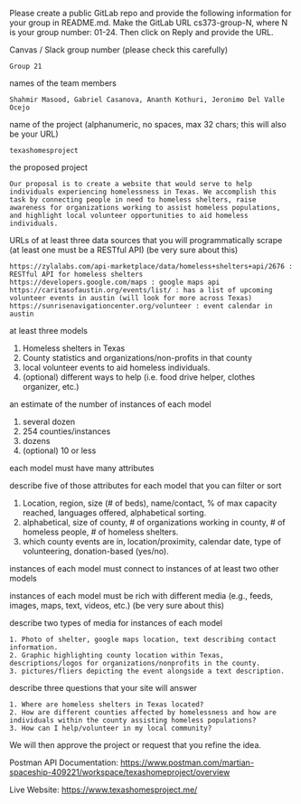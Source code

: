  Please create a public GitLab repo and provide the following information for your group in README.md. Make the GitLab URL cs373-group-N, where N is your group number: 01-24. Then click on Reply and provide the URL. 

Canvas / Slack group number (please check this carefully)

    Group 21

names of the team members

    Shahmir Masood, Gabriel Casanova, Ananth Kothuri, Jeronimo Del Valle Ocejo

name of the project (alphanumeric, no spaces, max 32 chars; this will also be your URL)

    texashomesproject

the proposed project

    Our proposal is to create a website that would serve to help individuals experiencing homelessness in Texas. We accomplish this task by connecting people in need to homeless shelters, raise awareness for organizations working to assist homeless populations, and highlight local volunteer opportunities to aid homeless individuals.

URLs of at least three data sources that you will programmatically scrape (at least one must be a RESTful API) (be very sure about this)

    https://zylalabs.com/api-marketplace/data/homeless+shelters+api/2676 : RESTful API for homeless shelters
    https://developers.google.com/maps : google maps api 
    https://caritasofaustin.org/events/list/ : has a list of upcoming volunteer events in austin (will look for more across Texas)
    https://sunrisenavigationcenter.org/volunteer : event calendar in austin 

at least three models

1. Homeless shelters in Texas
2. County statistics and organizations/non-profits in that county 
3. local volunteer events to aid homeless individuals. 
4. (optional) different ways to help (i.e. food drive helper, clothes organizer, etc.)

an estimate of the number of instances of each model

1. several dozen
2. 254 counties/instances
3. dozens
4. (optional) 10 or less

each model must have many attributes

describe five of those attributes for each model that you can filter or sort

1. Location, region, size (# of beds), name/contact, % of max capacity reached, languages offered, alphabetical sorting. 
2. alphabetical, size of county, # of organizations working in county, # of homeless people, # of homeless shelters.
3. which county events are in, location/proximity, calendar date, type of volunteering, donation-based (yes/no).

instances of each model must connect to instances of at least two other models

instances of each model must be rich with different media (e.g., feeds, images, maps, text, videos, etc.) (be very sure about this)

describe two types of media for instances of each model

    1. Photo of shelter, google maps location, text describing contact information. 
    2. Graphic highlighting county location within Texas, descriptions/logos for organizations/nonprofits in the county.
    3. pictures/fliers depicting the event alongside a text description.

describe three questions that your site will answer

    1. Where are homeless shelters in Texas located?
    2. How are different counties affected by homelessness and how are individuals within the county assisting homeless populations?
    3. How can I help/volunteer in my local community?
    
 We will then approve the project or request that you refine the idea. 

 Postman API Documentation:
https://www.postman.com/martian-spaceship-409221/workspace/texashomeproject/overview

 Live Website:
 https://www.texashomesproject.me/

